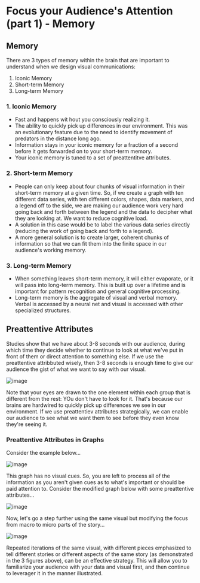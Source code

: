 # Focus your Audience's Attention (part 1) - Memory

## Memory
There are 3 types of memory within the brain that are important to understand when we design visual communications:
1. Iconic Memory
2. Short-term Memory
3. Long-term Memory

### 1. Iconic Memory
- Fast and happens wit hout you consciously realizing it.
- The ability to quickly pick up differences in our environment. This was an evolutionary feature due to the need to identify movement of predators in the distance long ago.
- Information stays in your iconic memory for a fraction of a second before it gets forwarded on to your short-term memory.
- Your iconic memory is tuned to a set of preattentitve attributes. 

### 2. Short-term Memory
- People can only keep about four chunks of visual information in their short-term memory at a given time. So, if we create a graph with ten different data series, with ten different colors, shapes, data markers, and a legend off to the side, we are making our audience work very hard going back and forth between the legend and the data to decipher what they are looking at. We want to reduce cognitive load.
- A solution in this case would be to label the various data series directly (reducing the work of going back and forth to a legend).
- A more general solution is to create larger, coherent chunks of information so that we can fit them into the finite space in our audience's working memory. 

### 3. Long-term Memory
- When something leaves short-term memory, it will either evaporate, or it will pass into long-term memory. This is built up over a lifetime and is important for pattern recognition and general cognitive processing.
- Long-term memory is the aggregate of visual and verbal memory. Verbal is accessed by a neural net and visual is accessed with other specialized structures.

## Preattentive Attributes
Studies show that we have about 3-8 seconds with our audience, during which time they decide whether to continue to look at what we've put in front of them or direct attention to something else. If we use the preattentive attribbuted wisely, then 3-8 seconds is enough time to give our audience the gist of what we want to say with our visual. 

![image](https://github.com/alexlee2000/storytelling_with_data/assets/43845085/eb6b77f4-5be8-439f-93f9-251661a0a42a)

Note that your eyes are drawn to the one element within each group that is different from the rest: YOu don't have to look for it. That's because our brains are hardwired to quickly pick up differences we see in our environment. If we use preattentiev attributes strategically, we can enable our audience to see what we want them to see before they even know they're seeing it. 


### Preattentive Attributes in Graphs
Consider the example below...

![image](https://github.com/alexlee2000/storytelling_with_data/assets/43845085/5d7c8b60-e5c0-4258-b5df-07024bdb97ce)

This graph has no visual cues. So, you are left to process all of the information as you aren't given cues as to what's important or should be paid attention to. Consider the modified graph below with some preattentive attributes... 

![image](https://github.com/alexlee2000/storytelling_with_data/assets/43845085/15ebfe57-2068-485d-8b06-8738c05061a9)

Now, let's go a step further using the same visual but modifying the focus from macro to micro parts of the story...

![image](https://github.com/alexlee2000/storytelling_with_data/assets/43845085/00b849d9-09e3-4f22-abd7-8b5968c8bac7)

Repeated iterations of the same visual, with different pieces emphasized to tell different stories or different aspects of the same story (as demonstrated in the 3 figures above), can be an effective strategy. This will allow you to familiarize your audience with your data and visual first, and then continue to leverager it in the manner illustrated. 

